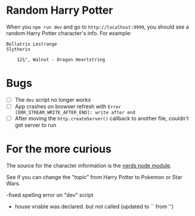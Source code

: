 # Random Harry Potter

When you `npm run dev` and go to `http://localhost:9999`, you should see a random Harry Potter character's info. For example:

```
Bellatrix Lestrange
Slytherin

    12¾", Walnut - Dragon Heartstring
```

# Bugs

- [ ] The `dev` script no longer works
- [ ] App crashes on browser refresh with `Error [ERR_STREAM_WRITE_AFTER_END]: write after end`
- [ ] After moving the `http.createServer()` callback to another file, couldn't get server to run

# For the more curious

The source for the character information is the [nerds node module](https://github.com/SkyHacks/nerds).

See if you can change the "topic" from Harry Potter to Pokemon or Star Wars.




-fixed spelling error on "dev" script
- house vriable was declared. but not called (updated to `` from '')
